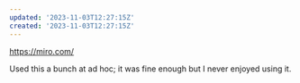```yaml
---
updated: '2023-11-03T12:27:15Z'
created: '2023-11-03T12:27:15Z'
---
```

https://miro.com/

Used this a bunch at ad hoc; it was fine enough but I never enjoyed using it.